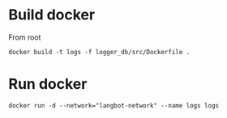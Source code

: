 # Build docker

From root

`docker build -t logs -f logger_db/src/Dockerfile .`

# Run docker

`docker run -d --network="langbot-network" --name logs logs`
